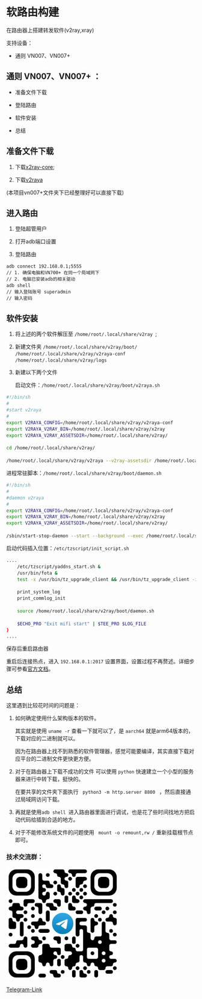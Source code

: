#  软路由构建

在路由器上搭建转发软件(v2ray,xray)

支持设备：

- 通则 VN007、VN007+

## 通则 VN007、VN007+ ：

* 准备文件下载

* 登陆路由

* 软件安装

* 总结

## 准备文件下载

1. 下载[x2ray-core](https://github.com/XTLS/Xray-core/releases/download/v1.8.23/Xray-linux-arm64-v8a.zip);

2. 下载[v2raya](https://github.com/v2rayA/v2rayA/releases/download/v2.2.5.8/v2raya_linux_arm64_2.2.5.8)

(本项目vn007+文件夹下已经整理好可以直接下载)
## 进入路由

1. 登陆超管用户

2. 打开adb端口设置

3. 登陆路由

```bash
adb connect 192.168.0.1;5555 
// 1. 确保电脑和VN700+ 在同一个局域网下
// 2. 电脑已安装adb的相关驱动
adb shell
// 输入登陆账号 superadmin 
// 输入密码
```

## 软件安装

1. 将上述的两个软件解压至 `/home/root/.local/share/v2ray `;

2. 新建文件夹  `/home/root/.local/share/v2ray/boot/`  `/home/root/.local/share/v2ray/v2raya-conf`  `/home/root/.local/share/v2ray/logs`

3. 新建以下两个文件

   启动文件：`/home/root/.local/share/v2ray/boot/v2raya.sh`

```bash
#!/bin/sh
#
#start v2raya
#
export V2RAYA_CONFIG=/home/root/.local/share/v2ray/v2raya-conf
export V2RAYA_V2RAY_BIN=/home/root/.local/share/v2ray/x2ray
export V2RAYA_V2RAY_ASSETSDIR=/home/root/.local/share/v2ray/

cd /home/root/.local/share/v2ray/

/home/root/.local/share/v2ray/v2raya --v2ray-assetsdir /home/root/.local/share/v2ray/ --log-level warn  --log-file /home/root/.local/share/v2ray/logs --log-max-days 2 --config /home/root/.local/share/v2ray/v2raya-conf
```

进程常驻脚本：`/home/root/.local/share/v2ray/boot/daemon.sh`

```bash
#!/bin/sh
#
#daemon v2raya
#
export V2RAYA_CONFIG=/home/root/.local/share/v2ray/v2raya-conf
export V2RAYA_V2RAY_BIN=/home/root/.local/share/v2ray/x2ray
export V2RAYA_V2RAY_ASSETSDIR=/home/root/.local/share/v2ray/

/sbin/start-stop-daemon --start --background --exec /home/root/.local/share/v2ray/boot/v2raya.sh
```

启动代码插入位置：`/etc/tzscript/init_script.sh`

```bash
....
	/etc/tzscript/yaddns_start.sh &
	/usr/bin/fota &
	test -x /usr/bin/tz_upgrade_client && /usr/bin/tz_upgrade_client -i br0 &
    
    print_system_log
	print_commlog_init

    source /home/root/.local/share/v2ray/boot/daemon.sh

	$ECHO_PRO "Exit mifi start" | $TEE_PRO $LOG_FILE
}
....
```

保存后重启路由器

重启后连接热点，进入 `192.168.0.1:2017`  设置界面，设置过程不再赘述。详细步骤可参看[官方文档](https://v2raya.org/docs/prologue/introduction/)。

## 总结

这里遇到比较花时间的问题是：

1. 如何确定使用什么架构版本的软件。

   其实就是使用 `uname -r` 查看一下就可以了，是 `aarch64` 就是arm64版本的，下载对应的二进制就可以。

   因为在路由器上找不到熟悉的软件管理器，感觉可能要编译，其实直接下载对应平台的二进制文件更快更方便。

2. 对于在路由器上下载不成功的文件 可以使用 `python` 快速建立一个小型的服务器来进行中转下载，挺快的。

   在要共享的文件夹下面执行 `  python3 -m http.server 8800  ` ，然后直接通过局域网访问下载。

3. 再就是使用`adb shell `进入路由器里面进行调试，也是花了些时间找地方把启动代码给插到合适的地方。

4. 对于不能修改系统文件的问题使用  ` mount -o remount,rw /` 重新挂载根节点即可。



### 技术交流群：

<img src="pics/img.png" width="300" height="300" >

[Telegram-Link](https://t.me/+k6E4F-iUd-Y1OTNl)




